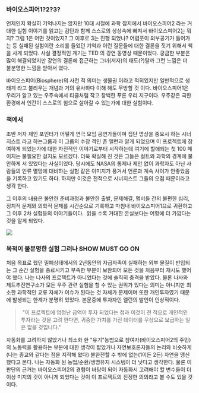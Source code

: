 ### 바이오스피어1?2?3?

언제인지 확실히 기억나지는 않지만 10대 시절에 과학 잡지에서 바이오스피어2 라는 거대한 실험 이야기를 읽고는 감탄과 함께 스스로의 상상속에 빠져서 바이오스피어2는 뭐지? 그럼 1은 어떤 것이었지? 그 이후로 3는 진행 되었나? 어렴풋이 외부공기가 들어가는 등 실패된 실험이란 소리를 들었던 기억과 이런 질문들에 대한 결론을 짓기 위해서 책을 사게 되었다. 사실 결정적인 계기는 TED 의 강연 동영상 때문이었다. 궁금한 부분은 많이 해결되었지만 강연의 결론에 접근하는 그녀(저자)의 태도(?)랄까 그런 느낌은 더 불분명한 느낌을 받아서 였다.

바이오스피어(Biosphere)의 사전 적 의미는 생물권 이라고 적혀있지만 일반적으로 생태계 라고 불리우는 개념과 거의 유사하다 이해 해도 무방할 것 이다. 바이오스피어1은 우리가 알고 있는 우주속에서 티클처럼 작고 창백한 푸른 우리 지구이다. 우주같은 극한 환경에서 인간이 스스로의 힘으로 살아갈 수 있는가에 대한 실험이다.

### 책에서

초반 저자 제인 포인터가 어떻게 연극 모임 공연가들이며 집단 명상을 중요시 하는 시너지스트 라고 하는그룹과 이 그룹의 수장 격인 존 앨런과 알게 되었으며 이 프로젝트에 참여하게 되었는가에 대한 자전적인 이야기로부터 시작하는데 여기에 할애되는 첫 100 페이지는 불필요한 걸지도 모르겠다. 더욱 확실해 진 것은 그들은 컬트와 과학의 경계에 불안하게 서 있었다는 사실이었다. 당시에도 NASA의 통제나 제안 없이 과학자도 아닌 사람들의 인류 멸망에 대비하는 실험 같은 이미지가 풍겨서 언론과 계속 사이가 안좋았음을 기록하고 있기도 하다. 하지만 이것은 전적으로 시너지스트 그들의 오점 때문이라고 생각 한다.

그 이후의 내용은 불안한 준비과정과 불안한 출발, 문제해결, 멤버들 간의 불편한 심리, 정치적 문제와 의학적 문제를 시간순으로 기록하고 마침내 바이오스피어1으로 귀환하고 그 이후 2차 실험등의 이야기들이다.  읽을 수록 거대한 온실보다는 어항에 더 가깝다는 것을 알게 되었다.

![](https://youtu.be/a7B39MLVeIc)

### 목적이 불분명한 실험 그러나 SHOW MUST GO ON

처음 목표로 했던 밀폐상태에서의 2년동안의 자급자족이 실패하는 외부 물질이 반입되는 그 순간 실험을 종료시키고 부족한 부분이 보완되어 모든 것을 처음부터 재시도 했어야 했다. 나는 나사의 프로젝트가 아니었다는 것에 솔직히 충격을 받았다. 물론 나사와 제트추진연구소가 모든 우주 관련 실험을 할 수 있는 권위가 있다는 의미는 아니지만 최소한 과학적인 교류 자체가 이슈가 된다는 것 자체가 문제이며 또한 개인투자였기 때문에 발생되는 한계가 분명히 있었다. 본문중에 투자자인 앨런의 발언이 인상적이다.

> "이 프로젝트에 엄청난 금액이 투자 되었다는 점과 이것이 전 적으로 개인적인 투자라는 것을 고려 한다면, 귀중한 가치를 가진 데이터를 무상으로 보급하는 일은 없을 것입니다."

자동화를 고려하지 않았거나 최소화 한 "유기"농법으로 참여자(바이오스피어2의 주민)의 노동력을 활용하는 부분에 대한 생각이 짧았거나 자연보호론자들의 논리와 비슷하게 (나는 종교와 같다는 점을 지적해 왔다) 불완전할 수 밖에 없는(1이든 2든) 자연을 맹신했다고 본다. 나는 자동화 된 농업/순환/생명유지 시스템이 더 낫다고 생각한다. 물론 이 판단의 근거는 바이오스피어2의 경험이 바탕이 되어 자동화시 고려해야 할 변수들이 더 이상 미지의 것이 아니게 되었다는 것이 이 프로젝트의 진정한 의의라고 볼 수도 있을 것이다.
